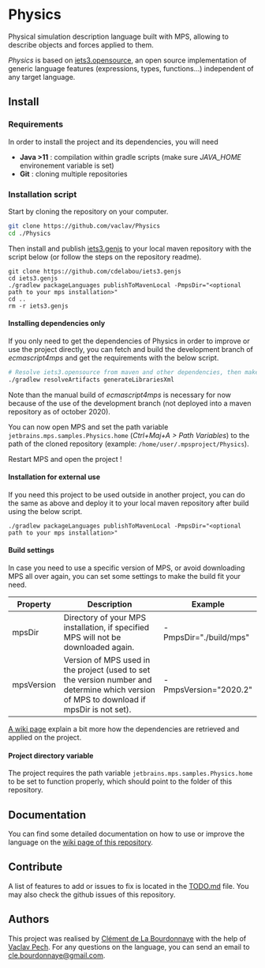 # Physics

Physical simulation description language built with MPS, allowing to describe objects and forces applied to them.

_Physics_ is based on [iets3.opensource](https://github.com/IETS3/iets3.opensource), an open source implementation of generic language features (expressions, types, functions...) independent of any target language.

## Install

### Requirements
In order to install the project and its dependencies, you will need
- **Java >11** : compilation within gradle scripts (make sure *JAVA_HOME* environement variable is set)
- **Git** : cloning multiple repositories

### Installation script
Start by cloning the repository on your computer.
```sh
git clone https://github.com/vaclav/Physics
cd ./Physics
```

Then install and publish [iets3.genjs](https://github.com/cdelabou/iets3.genjs) to your local maven repository with the script below (or follow the steps on the repository readme).
```
git clone https://github.com/cdelabou/iets3.genjs
cd iets3.genjs
./gradlew packageLanguages publishToMavenLocal -PmpsDir="<optional path to your mps installation>"
cd ..
rm -r iets3.genjs
```

#### Installing dependencies only
If you only need to get the dependencies of Physics in order to improve or use the project directly, you can fetch and build the development branch of _ecmascript4mps_ and get the requirements with the below script.
```sh
# Resolve iets3.opensource from maven and other dependencies, then make MPS see those artifacts
./gradlew resolveArtifacts generateLibrariesXml
```

Note than the manual build of _ecmascript4mps_ is necessary for now because of the use of the development branch (not deployed into a maven repository as of october 2020).

You can now open MPS and set the path variable `jetbrains.mps.samples.Physics.home` (*Ctrl+Maj+A > Path Variables*) to the path of the cloned repository (example: `/home/user/.mpsproject/Physics`).

Restart MPS and open the project !

#### Installation for external use
If you need this project to be used outside in another project, you can do the same as above and deploy it to your local maven repository after build using the below script.
```
./gradlew packageLanguages publishToMavenLocal -PmpsDir="<optional path to your mps installation>"
```

#### Build settings
In case you need to use a specific version of MPS, or avoid downloading MPS all over again, you can set some settings to make the build fit your need.

|  Property  | Description | Example |
|------------|-------------|---------|
| mpsDir     | Directory of your MPS installation, if specified MPS will not be downloaded again. | -PmpsDir="./build/mps" |
| mpsVersion | Version of MPS used in the project (used to set the version number and determine which version of MPS to download if mpsDir is not set). | -PmpsVersion="2020.2" |

[A wiki page](https://github.com/vaclav/Physics/wiki/Installation-script) explain a bit more how the dependencies are retrieved and applied on the project.

#### Project directory variable
The project requires the path variable `jetbrains.mps.samples.Physics.home` to be set to function properly, which should point to the folder of this repository.

## Documentation
You can find some detailed documentation on how to use or improve the language on the [wiki page of this repository](https://github.com/vaclav/Physics/wiki).

## Contribute

A list of features to add or issues to fix is located in the [TODO.md](./TODO.md) file. You may also check the github issues of this repository.

## Authors

This project was realised by [Clément de La Bourdonnaye](https://github.com/cdelabou) with the help of [Vaclav Pech](https://github.com/vaclav). For any questions on the language, you can send an email to [cle.bourdonnaye@gmail.com](mailto:cle.bourdonnaye@gmail.com).
